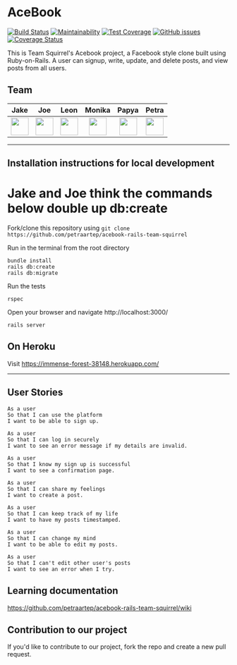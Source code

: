 # AceBook

[![Build Status](https://travis-ci.com/petraartep/acebook-rails-team-squirrel.svg?branch=newmaster)](https://travis-ci.com/petraartep/acebook-rails-team-squirrel) [![Maintainability](https://api.codeclimate.com/v1/badges/7099a0f9513bc4f965f0/maintainability)](https://codeclimate.com/github/petraartep/acebook-rails-team-squirrel/maintainability) [![Test Coverage](https://api.codeclimate.com/v1/badges/7099a0f9513bc4f965f0/test_coverage)](https://codeclimate.com/github/petraartep/acebook-rails-team-squirrel/test_coverage) [![GitHub issues](https://img.shields.io/github/issues/petraartep/acebook-rails-team-squirrel.svg)](https://github.com/petraartep/acebook-rails-team-squirrel/issues) [![Coverage Status](https://coveralls.io/repos/github/petraartep/acebook-rails-team-squirrel/badge.svg?branch=newmaster)](https://coveralls.io/github/petraartep/acebook-rails-team-squirrel?branch=newmaster)


This is Team Squirrel's Acebook project, a Facebook style clone built using Ruby-on-Rails. A user can signup, write, update, and delete posts, and view posts from all users.


## Team

| Jake |  Joe | Leon | Monika | Papya | Petra |
| :-----: | :-------:  | :------:  | :------:  | :------:  |:-------: |
|<a href='https://github.com/binaryred01'><img src='https://user-images.githubusercontent.com/23095774/60434119-56192e00-9bfe-11e9-8156-26105b51e0d7.png' width='40'></a>|<a href='https://github.com/josephtownshend'><img src='https://user-images.githubusercontent.com/23095774/60434119-56192e00-9bfe-11e9-8156-26105b51e0d7.png' width='40'></a>|<a href='https://github.com/leonlevitate'><img src='https://user-images.githubusercontent.com/23095774/60434119-56192e00-9bfe-11e9-8156-26105b51e0d7.png' width='40'></a>|<a href='https://github.com/monikakaczan'><img src='https://user-images.githubusercontent.com/23095774/60434119-56192e00-9bfe-11e9-8156-26105b51e0d7.png' width='40'></a>|<a href='https://github.com/Paps32'><img src='https://user-images.githubusercontent.com/23095774/60434119-56192e00-9bfe-11e9-8156-26105b51e0d7.png' width='40'></a>|<a href='https://github.com/petraartep'><img src='https://user-images.githubusercontent.com/23095774/60434119-56192e00-9bfe-11e9-8156-26105b51e0d7.png' width='40'></a>|

---

## Installation instructions for local development

# Jake and Joe think the commands below double up db:create

Fork/clone this repository using `git clone https://github.com/petraartep/acebook-rails-team-squirrel`

Run in the terminal from the root directory

```
bundle install
rails db:create
rails db:migrate
```

Run the tests

```
rspec
```


Open your browser and navigate http://localhost:3000/
```
rails server
```

## On Heroku

Visit https://immense-forest-38148.herokuapp.com/


---

## User Stories

```
As a user
So that I can use the platform
I want to be able to sign up.
```

```
As a user
So that I can log in securely
I want to see an error message if my details are invalid.
```

```
As a user
So that I know my sign up is successful
I want to see a confirmation page.
```

```
As a user
So that I can share my feelings
I want to create a post.
```

```
As a user
So that I can keep track of my life
I want to have my posts timestamped.
```

```
As a user
So that I can change my mind
I want to be able to edit my posts.
```

```
As a user
So that I can't edit other user's posts
I want to see an error when I try.
```


## Learning documentation

https://github.com/petraartep/acebook-rails-team-squirrel/wiki


## Contribution to our project

If you'd like to contribute to our project, fork the repo and create a new pull request.

